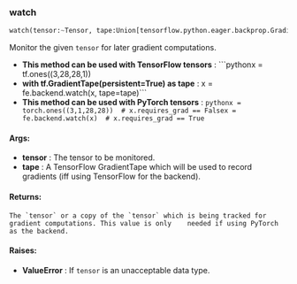 

### watch
```python
watch(tensor:~Tensor, tape:Union[tensorflow.python.eager.backprop.GradientTape, NoneType]=None) -> ~Tensor
```
Monitor the given `tensor` for later gradient computations.
* **This method can be used with TensorFlow tensors** : ```pythonx = tf.ones((3,28,28,1))
* **with tf.GradientTape(persistent=True) as tape** :     x = fe.backend.watch(x, tape=tape)```
* **This method can be used with PyTorch tensors** : ```pythonx = torch.ones((3,1,28,28))  # x.requires_grad == Falsex = fe.backend.watch(x)  # x.requires_grad == True```

#### Args:

* **tensor** :  The tensor to be monitored.
* **tape** :  A TensorFlow GradientTape which will be used to record gradients (iff using TensorFlow for the backend).

#### Returns:
    The `tensor` or a copy of the `tensor` which is being tracked for gradient computations. This value is only    needed if using PyTorch as the backend.

#### Raises:

* **ValueError** :  If `tensor` is an unacceptable data type.
